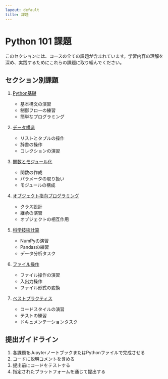 ```yaml
---
layout: default
title: 課題
---
```


# Python 101 課題

このセクションには、コースの全ての課題が含まれています。学習内容の理解を深め、実践するためにこれらの課題に取り組んでください。

## セクション別課題

1. [Python基礎](section1_fundamentals_homework.md)
   - 基本構文の演習
   - 制御フローの練習
   - 簡単なプログラミング

2. [データ構造](section2_data_structures_homework.md)
   - リストとタプルの操作
   - 辞書の操作
   - コレクションの演習

3. [関数とモジュール化](section3_functions_modularity_homework.md)
   - 関数の作成
   - パラメータの取り扱い
   - モジュールの構成

4. [オブジェクト指向プログラミング](section4_oop_homework.md)
   - クラス設計
   - 継承の演習
   - オブジェクトの相互作用

5. [科学技術計算](section5_scientific_computing_homework.md)
   - NumPyの演習
   - Pandasの練習
   - データ分析タスク

6. [ファイル操作](section6_file_operations_homework.md)
   - ファイル操作の演習
   - 入出力操作
   - ファイル形式の変換

7. [ベストプラクティス](section7_best_practices_homework.md)
   - コードスタイルの演習
   - テストの練習
   - ドキュメンテーションタスク

## 提出ガイドライン

1. 各課題をJupyterノートブックまたはPythonファイルで完成させる
2. コードに説明コメントを含める
3. 提出前にコードをテストする
4. 指定されたプラットフォームを通じて提出する